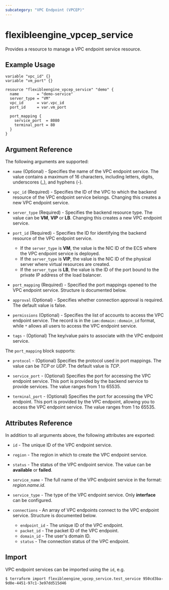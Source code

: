 ```yaml
---
subcategory: "VPC Endpoint (VPCEP)"
---
```


# flexibleengine\_vpcep\_service

Provides a resource to manage a VPC endpoint service resource.

## Example Usage

```hcl
variable "vpc_id" {}
variable "vm_port" {}

resource "flexibleengine_vpcep_service" "demo" {
  name        = "demo-service"
  server_type = "VM"
  vpc_id      = var.vpc_id
  port_id     = var.vm_port

  port_mapping {
    service_port  = 8080
    terminal_port = 80
  }
}
```

## Argument Reference

The following arguments are supported:

* `name` (Optional) - Specifies the name of the VPC endpoint service. The value contains a maximum of
    16 characters, including letters, digits, underscores (_), and hyphens (-).

* `vpc_id` (Required) - Specifies the ID of the VPC to which the backend resource of
    the VPC endpoint service belongs. Changing this creates a new VPC endpoint service.

* `server_type` (Required) - Specifies the backend resource type. The value can be **VM**, **VIP** or **LB**.
    Changing this creates a new VPC endpoint service.

* `port_id` (Required) - Specifies the ID for identifying the backend resource of the VPC endpoint service.
    - If the `server_type` is **VM**, the value is the NIC ID of the ECS where the VPC endpoint service is deployed.
    - If the `server_type` is **VIP**, the value is the NIC ID of the physical server where virtual resources are created.
    - If the `server_type` is **LB**, the value is the ID of the port bound to the private IP address of the load balancer.

* `port_mapping` (Required) - Specified the port mappings opened to the VPC endpoint service.
    Structure is documented below.

* `approval` (Optional) - Specifies whether connection approval is required. The default value is false.

* `permissions` (Optional) - Specifies the list of accounts to access the VPC endpoint service.
    The record is in the `iam:domain::domain_id` format, while `*` allows all users to access the VPC endpoint service.

* `tags` - (Optional) The key/value pairs to associate with the VPC endpoint service.

The `port_mapping` block supports:

* `protocol` - (Optional) Specifies the protocol used in port mappings.
    The value can be *TCP* or *UDP*. The default value is *TCP*.

* `service_port` - (Optional) Specifies the port for accessing the VPC endpoint service.
    This port is provided by the backend service to provide services. The value ranges from 1 to 65535.

* `terminal_port` - (Optional) Specifies the port for accessing the VPC endpoint.
    This port is provided by the VPC endpoint, allowing you to access the VPC endpoint service.
    The value ranges from 1 to 65535.

## Attributes Reference

In addition to all arguments above, the following attributes are exported:

* `id` - The unique ID of the VPC endpoint service.

* `region` - The region in which to create the VPC endpoint service.

* `status` - The status of the VPC endpoint service. The value can be **available** or **failed**.

* `service_name` - The full name of the VPC endpoint service in the format: *region.name.id*.

* `service_type` - The type of the VPC endpoint service. Only **interface** can be configured.

* `connections` - An array of VPC endpoints connect to the VPC endpoint service. Structure is documented below.
    - `endpoint_id` - The unique ID of the VPC endpoint.
    - `packet_id` - The packet ID of the VPC endpoint.
    - `domain_id` - The user's domain ID.
    - `status` - The connection status of the VPC endpoint.

## Import

VPC endpoint services can be imported using the `id`, e.g.

```
$ terraform import flexibleengine_vpcep_service.test_service 950cd3ba-9d0e-4451-97c1-3e97dd515d46
```
